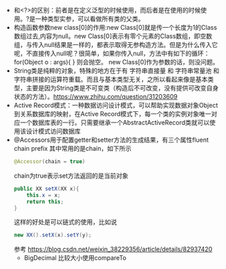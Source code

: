 - <T>和<?>的区别：前者是在定义泛型的时候使用，而后者是在使用的时候使用。?是一种类型实参，可以看做所有类的父类。
- 构造函数参数new class[0]的作用:new Class[0]就是传一个长度为1的Class数组过去,内容为null。new Class[0]表示有零个元素的Class数组，即空数组，与传入null结果是一样的，都表示取得无参构造方法。但是为什么传入它呢，不直接传入null呢？很简单，如果你传入null，方法中有如下的循环：
for(Object o : args){
}
则会抛空。
new Class[0]作为参数的话，则没问题。
- String类是纯粹的对象，特殊的地方在于有 字符串直接量 和 字符串常量池 和 字符串拼接的运算符重载。而且与基本类型无关，之所以看起来像是基本类型，主要是因为String类是不可变类（构造后不可改变，没有提供可改变自身状态的方法）。https://www.zhihu.com/question/31203609
- Active Record模式：一种数据访问设计模式，可以帮助实现数据对象Object到关系数据库的映射，在Active Record模式下，每一个类的实例对象唯一对应一个数据库表的一行。只需要继承一个AbstractActiveRecord类就可以使用该设计模式访问数据库
- @Accessors用于配置getter和setter方法的生成结果，有三个属性fluent chain prefix 其中常用的是chain，如下所示
  ```java
  @Accessor(chain = true)
  ```
  chain为true表示set方法返回的是当前对象
  ```java
  public XX setX(XX x){
      this.x = x;
      return this;
  }
  ```
  这样的好处是可以链式的使用，比如说
  ```java
  new XX().setX(x).setY(y);
  ```
  参考 https://blog.csdn.net/weixin_38229356/article/details/82937420
  - BigDecimal 比较大小使用compareTo
